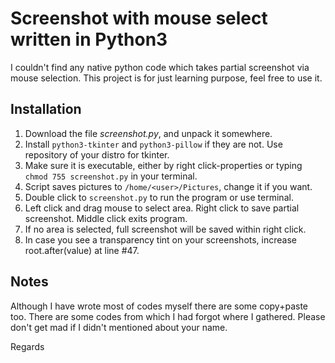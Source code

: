 # Screenshot with mouse select written in Python3 
I couldn't find any native python code which takes partial screenshot via mouse selection.
This project is for just learning purpose, feel free to use it.

## Installation
1. Download the file *screenshot.py*, and unpack it somewhere.
2. Install ```python3-tkinter``` and ```python3-pillow``` if they are not. Use repository of your distro for tkinter.
3. Make sure it is executable, either by right click-properties or typing ```chmod 755 screenshot.py``` in your terminal.
4. Script saves pictures to ```/home/<user>/Pictures```, change it if you want.
5. Double click to ```screenshot.py``` to run the program or use terminal.
6. Left click and drag mouse to select area. Right click to save partial screenshot. Middle click exits program.
7. If no area is selected, full screenshot will be saved within right click.
8. In case you see a transparency tint on your screenshots, increase root.after(value) at line #47.

## Notes
Although I have wrote most of codes myself there are some copy+paste too.
There are some codes from which I had forgot where I gathered.
Please don't get mad if I didn't mentioned about your name.

Regards
